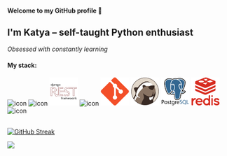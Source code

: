 <h4>Welcome to my GitHub profile 🌸</h4>
<h2>I'm Katya – self-taught Python enthusiast</h2>

<i>Obsessed with constantly learning</i>

<h4>My stack:</h4>
<div>
  <img src="https://techstack-generator.vercel.app/python-icon.svg" title="Python" alt="icon" width="65" height="65" />
  <img src="https://techstack-generator.vercel.app/django-icon.svg" title="Django" alt="icon" width="65" height="65" />
  <img src="https://github.com/devicons/devicon/blob/master/icons/djangorest/djangorest-original-wordmark.svg" title="DRF" alt="icon" width="65" height="65" />
  <img src="https://docs.aiogram.dev/en/dev-3.x/_static/logo.png" title="Aiogram" alt="icon" width="65" height="65" />
  <img src="https://github.com/devicons/devicon/blob/master/icons/git/git-original.svg" title="Git" alt="icon" width="65" height="65" />
  <img src="https://github.com/devicons/devicon/blob/master/icons/dbeaver/dbeaver-original.svg" title="DBeaver" alt="icon" width="65" height="65" />
  <img src="https://github.com/devicons/devicon/blob/master/icons/postgresql/postgresql-original-wordmark.svg" title="PostgreSQL" alt="icon" width="65" height="65" />
  <img src="https://github.com/devicons/devicon/blob/master/icons/redis/redis-plain-wordmark.svg" title="Redis" alt="icon" width="65" height="65" />
  <img src="https://techstack-generator.vercel.app/docker-icon.svg" title="Docker" alt="icon" width="65" height="65" />
  
</div>
<br>

<a href="https://git.io/streak-stats"><img src="https://github-readme-streak-stats.herokuapp.com?user=kkhitalenko&theme=tokyonight-duo&date_format=%5BY%20%5DM%20j&card_width=40&card_height=40" alt="GitHub Streak" /></a>
<br>

<img src="https://komarev.com/ghpvc/?username=kkhitalenko&abbreviated=true&color=C71585" />
